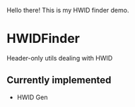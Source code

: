 Hello there! This is my HWID finder demo.

# HWIDFinder
Header-only utils dealing with HWID

## Currently implemented
- HWID Gen
